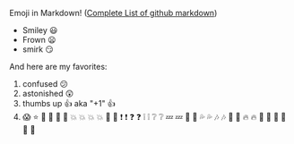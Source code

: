 Emoji in Markdown! ([Complete List of github markdown](https://gist.github.com/rxaviers/7360908))
* Smiley :smiley: 
* Frown :frowning: 
* smirk :smirk: 

And here are my favorites:
1. confused :confused: 
2. astonished :astonished: 
3. thumbs up :thumbsup: aka "+1" :+1: 
4. 😱 :star: 	🌟 :star2: 	💫 :dizzy:
💥 :boom: 	💥 :collision: 	💢 :anger:
❗ :exclamation: 	❓ :question: 	❕ :grey_exclamation:
❔ :grey_question: 	💤 :zzz: 	💨 :dash:
💦 :sweat_drops: 	🎶 :notes: 	🎵 :musical_note:
🔥 :fire: 	💩 :hankey: 	💩 :poop:
💩 :shit: